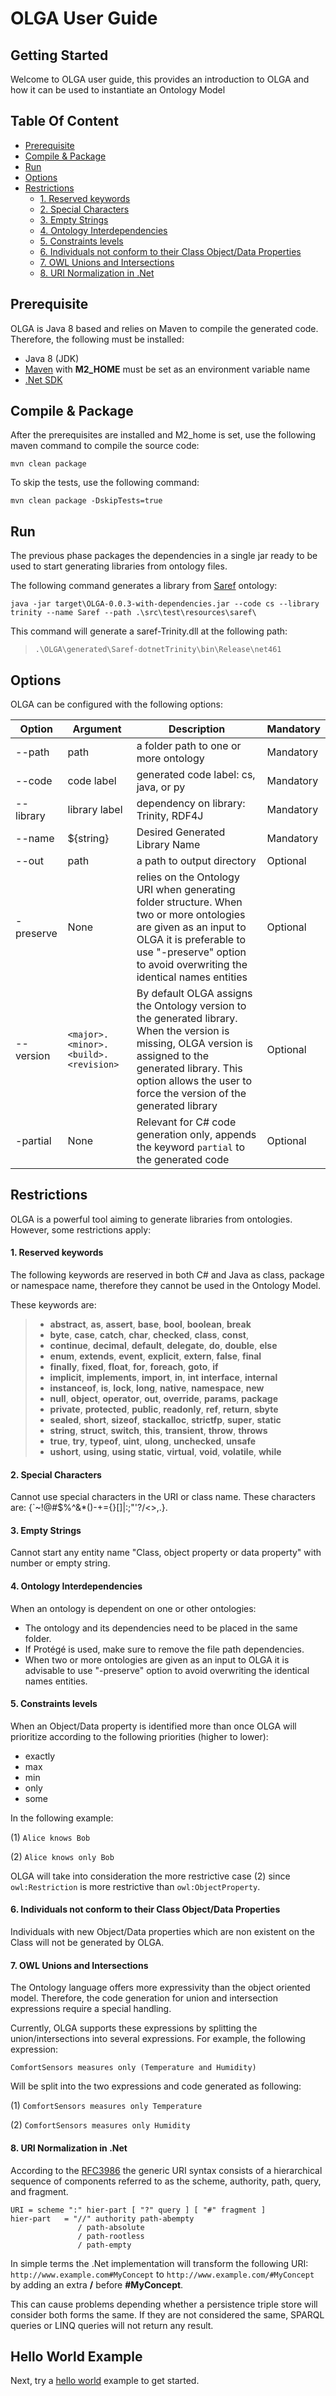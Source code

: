 # OLGA User Guide

## Getting Started
Welcome to OLGA user guide, this provides an introduction to OLGA and how it can be used to instantiate an Ontology Model

## Table Of Content
- [Prerequisite](#prerequisite)
- [Compile & Package](#compile---package)
- [Run](#run)
- [Options](#options)
- [Restrictions](#restrictions)
    + [1. Reserved keywords](#1-reserved-keywords)
    + [2. Special Characters](#2-special-characters)
    + [3. Empty Strings](#3-empty-strings)
    + [4. Ontology Interdependencies](#4-ontology-interdependencies)
    + [5. Constraints levels](#5-constraints-levels)
    + [6. Individuals not conform to their Class Object/Data Properties](#6-individuals-not-conform-to-their-class-object-data-properties)
    + [7. OWL Unions and Intersections](#7-owl-unions-and-intersections)
    + [8. URI Normalization in .Net](#8-uri-normalization-in-net)


## Prerequisite
OLGA is Java 8 based and relies on Maven to compile the generated code.
Therefore, the following must be installed:
* Java 8 (JDK)
* [Maven](https://maven.apache.org/install.html) with **M2_HOME** must be set as an environment variable name
* [.Net SDK](https://www.microsoft.com/net/learn/get-started/windows)

## Compile & Package
After the prerequisites are installed and M2_home is set, use the following maven command to compile the source code:
```console
mvn clean package
```
To skip the tests, use the following command:
```console
mvn clean package -DskipTests=true
```

##  Run
The previous phase packages the dependencies in a single jar ready to be used to start generating libraries from ontology files.
 
The following command generates a library from [Saref](http://ontology.tno.nl/saref/) ontology:
```console
java -jar target\OLGA-0.0.3-with-dependencies.jar --code cs --library trinity --name Saref --path .\src\test\resources\saref\
``` 

This command will generate a saref-Trinity.dll at the following path:

> `.\OLGA\generated\Saref-dotnetTrinity\bin\Release\net461`

## Options

OLGA can be configured with the following options:

| Option    | Argument | Description | Mandatory |
|-----------|----------|-------------|-----------|
| --path | path | a folder path to one or more ontology | Mandatory |
| --code | code label | generated code label: cs, java, or py  | Mandatory |
| --library | library label | dependency on library: Trinity, RDF4J  | Mandatory |
| --name | ${string} | Desired Generated Library Name | Mandatory |
| --out | path | a path to output directory | Optional |
| -preserve | None | relies on the Ontology URI when generating folder structure. When two or more ontologies are given as an input to OLGA it is preferable to use "-preserve" option to avoid overwriting the identical names entities | Optional |
| --version | `<major>.<minor>.<build>.<revision>` | By default OLGA assigns the Ontology version to the generated library. When the version is missing, OLGA version is assigned to the generated library. This option allows the user to force the version of the generated library | Optional |
| -partial | None | Relevant for C# code generation only, appends the keyword `partial` to the generated code | Optional |

 
## Restrictions
OLGA is a powerful tool aiming to generate libraries from ontologies. However, some restrictions apply:

#### 1. Reserved keywords

The following keywords are reserved in both C# and Java as class, package or namespace name, therefore they cannot be used in the Ontology Model. 

These keywords are: 

>* **abstract**, **as**, **assert**, **base**, **bool**, **boolean**, **break**
>* **byte**, **case**, **catch**, **char**, **checked**, **class**, **const**,
>* **continue**, **decimal**, **default**, **delegate**, **do**, **double**, **else**
>* **enum**, **extends**, **event**, **explicit**, **extern**, **false**, **final**
>* **finally**, **fixed**, **float**, **for**, **foreach**, **goto**, **if**
>* **implicit**, **implements**, **import**, **in**, **int**
 **interface**, **internal**
>* **instanceof**, **is**, **lock**, **long**, **native**, **namespace**, **new**
>* **null**, **object**, **operator**, **out**, **override**, **params**, **package**
>* **private**, **protected**, **public**, **readonly**, **ref**, **return**, **sbyte**
>* **sealed**, **short**, **sizeof**, **stackalloc**, **strictfp**, **super**, **static**
>* **string**, **struct**, **switch**, **this**, **transient**, **throw**, **throws**
>* **true**, **try**, **typeof**, **uint**, **ulong**, **unchecked**, **unsafe**
>* **ushort**, **using**, **using static**, **virtual**, **void**, **volatile**, **while**
      
#### 2. Special Characters

Cannot use special characters in the URI or class name. 
These characters are: {`~!@#$%^&*()-+={}[]\|:;"'?/<>,.}.

#### 3. Empty Strings

Cannot start any entity name "Class, object property or data property" with number or empty string.

#### 4. Ontology Interdependencies

When an ontology is dependent on one or other ontologies:

* The ontology and its dependencies need to be placed in the same folder.
* If Protégé is used, make sure to remove the file path dependencies.
* When two or more ontologies are given as an input to OLGA it is advisable to use "-preserve" option to avoid overwriting the identical names entities.


#### 5. Constraints levels 
When an Object/Data property is identified more than once OLGA will prioritize according to the following priorities (higher to lower):

* exactly
* max
* min
* only 
* some


In the following example:

(1) `Alice knows Bob`

(2) `Alice knows only Bob`

OLGA will take into consideration the more restrictive case (2) since `owl:Restriction` is more restrictive than `owl:ObjectProperty`.

 
#### 6. Individuals not conform to their Class Object/Data Properties 
Individuals with new Object/Data properties which are non existent on the Class will not be generated by OLGA.

#### 7. OWL Unions and Intersections 
The Ontology language offers more expressivity than the object oriented model. Therefore, the code generation for union and intersection expressions require a special handling.

Currently, OLGA supports these expressions by splitting the union/intersections into several expressions.
For example, the following expression:

` ComfortSensors measures only (Temperature and Humidity) `

Will be split into the two expressions and code generated as following:

(1) ` ComfortSensors measures only Temperature `

(2) ` ComfortSensors measures only Humidity `

#### 8. URI Normalization in .Net

According to the [RFC3986](https://tools.ietf.org/html/rfc3986) the generic URI syntax consists of a hierarchical sequence of components referred to as the scheme, authority, path, query, and fragment.
```
URI = scheme ":" hier-part [ "?" query ] [ "#" fragment ]
hier-part   = "//" authority path-abempty
               / path-absolute
               / path-rootless
               / path-empty 
```

In simple terms the .Net implementation will transform the following URI:
 `http://www.example.com#MyConcept` to `http://www.example.com/#MyConcept` by adding an extra **/** before **#MyConcept**.
 
 This can cause problems depending whether a persistence triple store will consider both forms the same. If they are not considered the same, SPARQL queries or LINQ queries will not return any result. 
 
 ## Hello World Example
 Next, try a [hello world](https://github.com/EcoStruxure/OLGA/wiki/Hello-World) example to get started.
